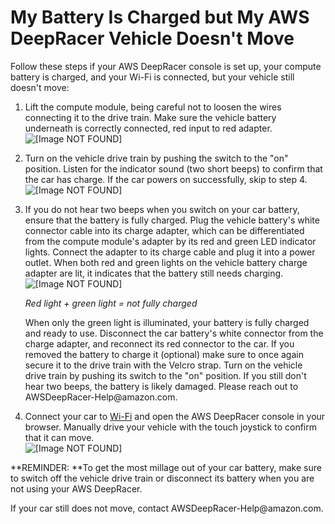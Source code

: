 # My Battery Is Charged but My AWS DeepRacer Vehicle Doesn't Move<a name="deepracer-troubleshooting-immobile-vehicle-with-charged-battery"></a>

Follow these steps if your AWS DeepRacer console is set up, your compute battery is charged, and your Wi\-Fi is connected, but your vehicle still doesn't move:

1. Lift the compute module, being careful not to loosen the wires connecting it to the drive train\. Make sure the vehicle battery underneath is correctly connected, red input to red adapter\.  
![\[Image NOT FOUND\]](http://docs.aws.amazon.com/deepracer/latest/developerguide/images/deepracer-connect-vehicle-battery.png)

1. Turn on the vehicle drive train by pushing the switch to the "on" position\. Listen for the indicator sound \(two short beeps\) to confirm that the car has charge\. If the car powers on successfully, skip to step 4\.  
![\[Image NOT FOUND\]](http://docs.aws.amazon.com/deepracer/latest/developerguide/images/deepracer-troubleshooting-drive-module-battery-switch.png)

1. If you do not hear two beeps when you switch on your car battery, ensure that the battery is fully charged\. Plug the vehicle battery's white connector cable into its charge adapter, which can be differentiated from the compute module's adapter by its red and green LED indicator lights\. Connect the adapter to its charge cable and plug it into a power outlet\. When both red and green lights on the vehicle battery charge adapter are lit, it indicates that the battery still needs charging\.   
![\[Image NOT FOUND\]](http://docs.aws.amazon.com/deepracer/latest/developerguide/images/deepracer-troubleshooting-vehicle-battery-charger-LEDs.png)

   *Red light \+ green light = *not* fully charged*

   When only the green light is illuminated, your battery is fully charged and ready to use\. Disconnect the car battery's white connector from the charge adapter, and reconnect its red connector to the car\. If you removed the battery to charge it \(optional\) make sure to once again secure it to the drive train with the Velcro strap\. Turn on the vehicle drive train by pushing its switch to the "on" position\. If you still don't hear two beeps, the battery is likely damaged\. Please reach out to AWSDeepRacer\-Help@amazon\.com\.

1. Connect your car to [Wi\-Fi](deepracer-set-up-vehicle.md) and open the AWS DeepRacer console in your browser\. Manually drive your vehicle with the touch joystick to confirm that it can move\.  
![\[Image NOT FOUND\]](http://docs.aws.amazon.com/deepracer/latest/developerguide/images/Deepracer-troubleshooting-manually-drive-with-touch-joystick.png)

**REMINDER: **To get the most millage out of your car battery, make sure to switch off the vehicle drive train or disconnect its battery when you are not using your AWS DeepRacer\.

If your car still does not move, contact AWSDeepRacer\-Help@amazon\.com\.